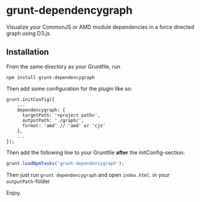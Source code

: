 grunt-dependencygraph
===========

Visualize your CommonJS or AMD module dependencies in a force directed graph using D3.js.

Installation
-------------

From the same directory as your Gruntfile, run

```
npm install grunt-dependencygraph
```

Then add some configuration for the plugin like so:

    grunt.initConfig({
        ...
        dependencygraph: {
          targetPath: '<project path>',
          outputPath: './graph/',
          format: 'amd' // 'amd' or 'cjs'
        },
        ...
    });


Then add the following line to your Gruntfile **after** the initConfig-section:

```js
grunt.loadNpmTasks('grunt-dependencygraph');
```

Then just run `grunt dependencygraph` and open `index.html`. in your `outputPath`-folder

Enjoy.
